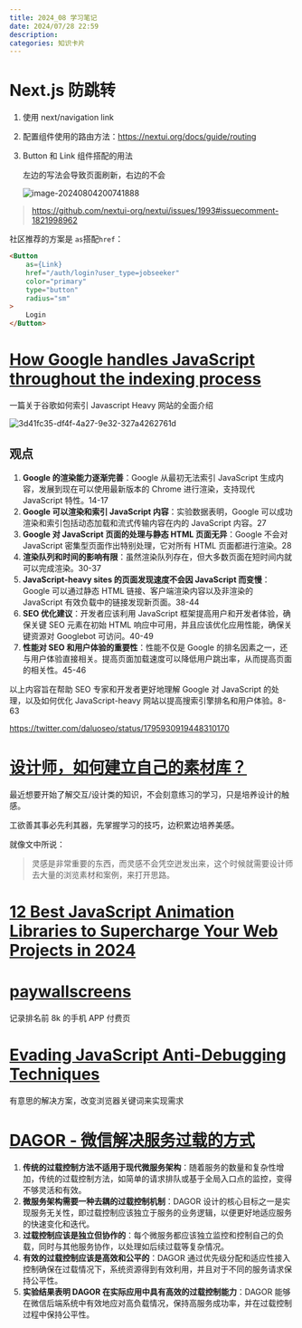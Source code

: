 ```yaml
---
title: 2024_08 学习笔记
date: 2024/07/28 22:59
description:
categories: 知识卡片
---
```


# Next.js 防跳转

1. 使用 next/navigation link

2. 配置组件使用的路由方法：https://nextui.org/docs/guide/routing

3. Button 和 Link 组件搭配的用法

   左边的写法会导致页面刷新，右边的不会

   ![image-20240804200741888](https://images.scar.site/image-20240804200741888.png)

> https://github.com/nextui-org/nextui/issues/1993#issuecomment-1821998962

社区推荐的方案是 `as`搭配`href`：

```html
<Button
    as={Link}
    href="/auth/login?user_type=jobseeker"
    color="primary"
    type="button"
    radius="sm"
>
    Login
</Button>
```



# [How Google handles JavaScript throughout the indexing process](https://vercel.com/blog/how-google-handles-javascript-throughout-the-indexing-process)

一篇关于谷歌如何索引 Javascript Heavy 网站的全面介绍

![3d41fc35-df4f-4a27-9e32-327a4262761d](https://images.scar.site/3d41fc35-df4f-4a27-9e32-327a4262761d.png)

## 观点

1. **Google 的渲染能力逐渐完善**：Google 从最初无法索引 JavaScript 生成内容，发展到现在可以使用最新版本的 Chrome 进行渲染，支持现代 JavaScript 特性。14-17
2. **Google 可以渲染和索引 JavaScript 内容**：实验数据表明，Google 可以成功渲染和索引包括动态加载和流式传输内容在内的 JavaScript 内容。27
3. **Google 对 JavaScript 页面的处理与静态 HTML 页面无异**：Google 不会对 JavaScript 密集型页面作出特别处理，它对所有 HTML 页面都进行渲染。28
4. **渲染队列和时间的影响有限**：虽然渲染队列存在，但大多数页面在短时间内就可以完成渲染。30-37
5. **JavaScript-heavy sites 的页面发现速度不会因 JavaScript 而变慢**：Google 可以通过静态 HTML 链接、客户端渲染内容以及非渲染的 JavaScript 有效负载中的链接发现新页面。38-44
6. **SEO 优化建议**：开发者应该利用 JavaScript 框架提高用户和开发者体验，确保关键 SEO 元素在初始 HTML 响应中可用，并且应该优化应用性能，确保关键资源对 Googlebot 可访问。40-49
7. **性能对 SEO 和用户体验的重要性**：性能不仅是 Google 的排名因素之一，还与用户体验直接相关。提高页面加载速度可以降低用户跳出率，从而提高页面的相关性。45-46

以上内容旨在帮助 SEO 专家和开发者更好地理解 Google 对 JavaScript 的处理，以及如何优化 JavaScript-heavy 网站以提高搜索引擎排名和用户体验。8-63

https://twitter.com/daluoseo/status/1795930919448310170

# [设计师，如何建立自己的素材库？](https://mp.weixin.qq.com/s/v7FXCTup9Oi_hc-SYVym4w)

最近想要开始了解交互/设计类的知识，不会刻意练习的学习，只是培养设计的触感。

工欲善其事必先利其器，先掌握学习的技巧，边积累边培养美感。

就像文中所说：

> 灵感是非常重要的东西，而灵感不会凭空迸发出来，这个时候就需要设计师去大量的浏览素材和案例，来打开思路。

# [12 Best JavaScript Animation Libraries to Supercharge Your Web Projects in 2024](https://dev.to/vyan/12-best-javascript-animation-libraries-to-supercharge-your-web-projects-in-2024-21ka)

# [paywallscreens](https://www.paywallscreens.com/)

记录排名前 8k 的手机 APP 付费页

# [Evading JavaScript Anti-Debugging Techniques](https://www.nullpt.rs/evading-anti-debugging-techniques)

有意思的解决方案，改变浏览器关键词来实现需求

# [DAGOR - 微信解决服务过载的方式](https://arxiv.org/pdf/1806.04075)

1. **传统的过载控制方法不适用于现代微服务架构**：随着服务的数量和复杂性增加，传统的过载控制方法，如简单的请求排队或基于全局入口点的监控，变得不够灵活和有效。
2. **微服务架构需要一种去耦的过载控制机制**：DAGOR 设计的核心目标之一是实现服务无关性，即过载控制应该独立于服务的业务逻辑，以便更好地适应服务的快速变化和迭代。
3. **过载控制应该是独立但协作的**：每个微服务都应该独立监控和控制自己的负载，同时与其他服务协作，以处理如后续过载等复杂情况。
4. **有效的过载控制应该是高效和公平的**：DAGOR 通过优先级分配和适应性接入控制确保在过载情况下，系统资源得到有效利用，并且对于不同的服务请求保持公平性。
5. **实验结果表明 DAGOR 在实际应用中具有高效的过载控制能力**：DAGOR 能够在微信后端系统中有效地应对高负载情况，保持高服务成功率，并在过载控制过程中保持公平性。
